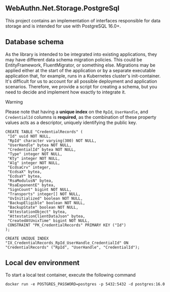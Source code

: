 ## WebAuthn.Net.Storage.PostgreSql

This project contains an implementation of interfaces responsible for data storage and is intended for use with PostgreSQL 16.0+.

## Database schema

As the library is intended to be integrated into existing applications, they may have different data schema migration policies. This could be EntityFramework, FluentMigrator, or something else. Migrations may be applied either at the start of the application or by a separate executable application that, for example, runs in a Kubernetes cluster's init-container. It's difficult for us to account for all possible deployment and application scenarios. Therefore, we provide a script for creating a schema, but you need to decide and implement how exactly to integrate it.

> [!WARNING]
> Please note that having a **unique index** on the `RpId`, `UserHandle`, and `CredentialId` columns is **required**, as the combination of these property values acts as a descriptor, uniquely identifying the public key.

```postgresql
CREATE TABLE "CredentialRecords" (
 "Id" uuid NOT NULL,
 "RpId" character varying(300) NOT NULL,
 "UserHandle" bytea NOT NULL,
 "CredentialId" bytea NOT NULL,
 "Type" integer NOT NULL,
 "Kty" integer NOT NULL,
 "Alg" integer NOT NULL,
 "EcdsaCrv" integer,
 "EcdsaX" bytea,
 "EcdsaY" bytea,
 "RsaModulusN" bytea,
 "RsaExponentE" bytea,
 "SignCount" bigint NOT NULL,
 "Transports" integer[] NOT NULL,
 "UvInitialized" boolean NOT NULL,
 "BackupEligible" boolean NOT NULL,
 "BackupState" boolean NOT NULL,
 "AttestationObject" bytea,
 "AttestationClientDataJson" bytea,
 "CreatedAtUnixTime" bigint NOT NULL,
 CONSTRAINT "PK_CredentialRecords" PRIMARY KEY ("Id")
);

CREATE UNIQUE INDEX "IX_CredentialRecords_RpId_UserHandle_CredentialId" ON "CredentialRecords" ("RpId", "UserHandle", "CredentialId");
```

## Local dev environment

To start a local test container, execute the following command

```shell
docker run -e POSTGRES_PASSWORD=postgres -p 5432:5432 -d postgres:16.0
```
